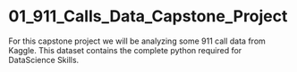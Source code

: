 # 01_911_Calls_Data_Capstone_Project
For this capstone project we will be analyzing some 911 call data from Kaggle. This dataset contains the complete python required for DataScience Skills.
